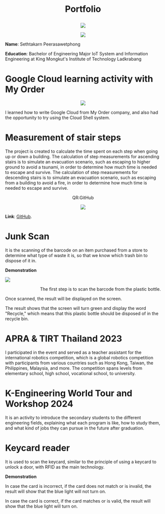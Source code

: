 # <p align="center">Portfolio</p>
<p align="center">
<img src="https://media.discordapp.net/attachments/908690015658311690/1330399891423232051/images-removebg-preview.png?ex=678dd6f3&is=678c8573&hm=c8bf2409e005d1294e3801de6377b396a1a00b5676d9b05a991fed6818533a2a&=&format=webp&quality=lossless"></img>
</p>

<p align="center">
<img src="https://media.discordapp.net/attachments/908690015658311690/1330453295055110204/Layer_14.png?ex=678e08b0&is=678cb730&hm=b0229d6068cbbe9ad0367844978e4bd4be7264c9af9d1fa6d6174ff678f76a44&=&format=webp&quality=lossless"></img>
</p>

**Name**: Sethtakarn Peerasawetphong

**Education**: Bachelor of Engineering Major IoT System and Information Engineering at King Mongkut's Institute of Technology Ladkrabang

# Google Cloud learning activity with My Order

<p align="center">
<img src="https://media.discordapp.net/attachments/908690015658311690/1330448032906350682/Sethtakarn_Peerasawetphong-1.png?ex=678e03c9&is=678cb249&hm=18eed36216477b42c1428e7251678397b9ae496e90973c9fb706882bc857ea57&=&format=webp&quality=lossless"></img>
</p>

I learned how to write Google Cloud from My Order company, 
and also had the opportunity to try using the Cloud Shell system.

# Measurement of stair steps

The project is created to calculate the time spent on each 
step when going up or down a building.
The calculation of step measurements for ascending stairs is 
to simulate an evacuation scenario, such as escaping
to higher ground to avoid a tsunami, in order to determine 
how much time is needed to escape and survive.
The calculation of step measurements for descending stairs is to 
simulate an evacuation scenario,
such as escaping from a building to avoid a fire, in order to determine 
how much time is needed to escape and survive.

<p align="center">
QR:GitHub
</p>

<p align="center">
<img src="https://media.discordapp.net/attachments/908690015658311690/1330448075071946854/github.png?ex=678e03d3&is=678cb253&hm=30ffac9a7d81b6de3fe4be695053cd1a13d0b53c6abac5c27a171004a04f3415&=&format=webp&quality=lossless"></img>
</p>

**Link**: [GitHub](https://github.com/baimai11/VerticalMap).

# Junk Scan

It is the scanning of the barcode on an item purchased from a store to 
determine what type of waste it is, so that we know which trash bin to dispose of it in.

**Demonstration**

<p align="left">
<img src="https://media.discordapp.net/attachments/908690015658311690/1330448030440231004/Layer_2.png?ex=678e03c8&is=678cb248&hm=bec50fbde8643ada3c64eebec5650073e4b64b1e766ea226bb890b63650406cb&=&format=webp&quality=lossless"></img>
</p>

<p align="right">
The first step is to scan the barcode 
from the plastic bottle.
</p>

Once scanned, the result 
will be displayed on the screen.

The result shows that the screen 
will turn green and display 
the word "Recycle," which means 
that this plastic bottle should be 
disposed of in the recycle bin.

# APRA & TIRT Thailand 2023

I participated in the event and served as a teacher assistant for the international robotics competition, which is a global 
robotics competition with participants 
from various countries such as 
Hong Kong, Taiwan, the Philippines, Malaysia, and more. The competition spans levels from 
elementary school, high school, 
vocational school, to university.

# K-Engineering World Tour and Workshop 2024

It is an activity to introduce the secondary students to the different engineering fields, explaining what each program is like, how to study them, and what kind of jobs they can pursue in the future after graduation.

# Keycard reader

It is used to scan the keycard, similar to the principle of 
using a keycard to unlock a door, with RFID as the main technology.

**Demonstration**

In case the card is incorrect,
if the card does not match or is 
invalid, the result will show that 
the blue light will not turn on.

In case the card is correct, 
if the card matches or is valid, 
the result will show that 
the blue light will turn on.